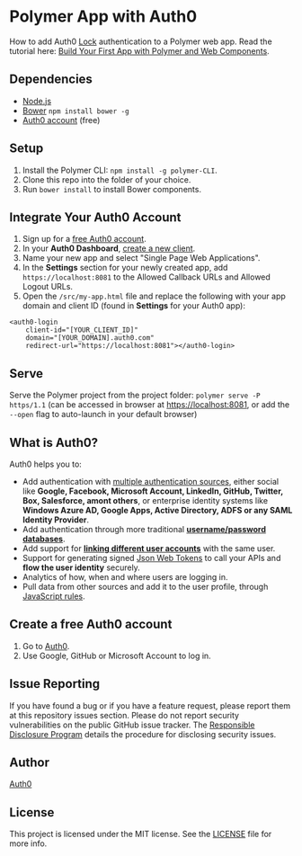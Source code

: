 # Polymer App with Auth0

How to add Auth0 [Lock](https://auth0.com/docs/libraries/lock) authentication to a Polymer web app. Read the tutorial here: [Build Your First App with Polymer and Web Components](https://auth0.com/blog/build-your-first-app-with-polymer-and-web-components/).

## Dependencies

* [Node.js](http://nodejs.org)
* [Bower](http://bower.io) `npm install bower -g`
* [Auth0 account](https://auth0.com/pricing) (free)

## Setup

1. Install the Polymer CLI: `npm install -g polymer-CLI`.
2. Clone this repo into the folder of your choice.
3. Run `bower install` to install Bower components.

## Integrate Your Auth0 Account

1. Sign up for a [free Auth0 account](https://auth0.com/signup).
2. In your **Auth0 Dashboard**, [create a new client](https://manage.auth0.com/#/clients/create).
3. Name your new app and select "Single Page Web Applications".
4. In the **Settings** section for your newly created app, add `https://localhost:8081` to the Allowed Callback URLs and Allowed Logout URLs.
5. Open the `/src/my-app.html` file and replace the following with your app domain and client ID (found in **Settings** for your Auth0 app):
```
<auth0-login 
	client-id="[YOUR_CLIENT_ID]" 
	domain="[YOUR_DOMAIN].auth0.com" 
	redirect-url="https://localhost:8081"></auth0-login>
```

## Serve

Serve the Polymer project from the project folder: `polymer serve -P https/1.1` (can be accessed in browser at [https://localhost:8081](https://localhost:8081), or add the `--open` flag to auto-launch in your default browser)

## What is Auth0?

Auth0 helps you to:

* Add authentication with [multiple authentication sources](https://docs.auth0.com/identityproviders), either social like **Google, Facebook, Microsoft Account, LinkedIn, GitHub, Twitter, Box, Salesforce, amont others**, or enterprise identity systems like **Windows Azure AD, Google Apps, Active Directory, ADFS or any SAML Identity Provider**.
* Add authentication through more traditional **[username/password databases](https://docs.auth0.com/mysql-connection-tutorial)**.
* Add support for **[linking different user accounts](https://docs.auth0.com/link-accounts)** with the same user.
* Support for generating signed [Json Web Tokens](https://docs.auth0.com/jwt) to call your APIs and **flow the user identity** securely.
* Analytics of how, when and where users are logging in.
* Pull data from other sources and add it to the user profile, through [JavaScript rules](https://docs.auth0.com/rules).

## Create a free Auth0 account

1. Go to [Auth0](https://auth0.com/signup).
2. Use Google, GitHub or Microsoft Account to log in.

## Issue Reporting

If you have found a bug or if you have a feature request, please report them at this repository issues section. Please do not report security vulnerabilities on the public GitHub issue tracker. The [Responsible Disclosure Program](https://auth0.com/whitehat) details the procedure for disclosing security issues.

## Author

[Auth0](auth0.com)

## License

This project is licensed under the MIT license. See the [LICENSE](LICENSE) file for more info.